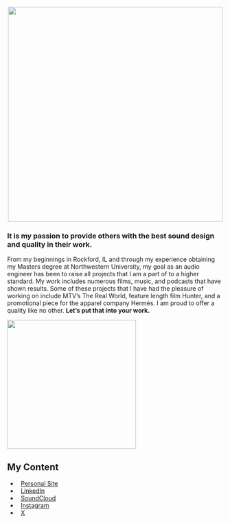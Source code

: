 <p align="center"> <img src ="https://images.squarespace-cdn.com/content/60ae609175dadf36a99da53d/1622040855231-KH7VFZ2B174NW0D0CRDV/LOGO%2Bcombined%2Bwhite.png?content-type=image%2Fpng" width=500> </p>


<h3>It is my passion to provide others with the best sound design and quality in their work.</h3>

From my beginnings in Rockford, IL and through my experience obtaining my Masters degree at Northwestern University, my goal as an audio engineer has been to raise all projects that I am a part of to a higher standard.  My work includes numerous films, music, and podcasts that have shown results. Some of these projects that I have had the pleasure of working on include MTV’s The Real World, feature length film Hunter, and a promotional piece for the apparel company Hermès. I am proud to offer a quality like no other. **Let’s put that into your work.** 

<img src ="https://images.squarespace-cdn.com/content/v1/54809453e4b002e3c082fde4/1589845524683-L91LLSTUXUYJKUQ9S68J/ke17ZwdGBToddI8pDm48kK60W-ob1oA2Fm-j4E_9NQB7gQa3H78H3Y0txjaiv_0fDoOvxcdMmMKkDsyUqMSsMWxHk725yiiHCCLfrh8O1z4YTzHvnKhyp6Da-NYroOW3ZGjoBKy3azqku80C789l0kD6Ec8Uq9YczfrzwR7e2Mh5VMMOxnTbph8FXiclivDQnof69TlCeE0rAhj6HUpXkw/image-asset.jpeg?format=1000w" width=300>

<h2>My Content</h2>

- &nbsp; [Personal Site](https://www.adammizner.com)
- &nbsp; [LinkedIn](https://www.linkedin.com/adammizner)
- &nbsp; [SoundCloud](https://soundcloud.com/adammizner)
- &nbsp; [Instagram](https://www.instagram.com/adammizner)
- &nbsp; [X](https://www.x.com/adammizner)

<!---
amizner/amizner is a ✨ special ✨ repository because its `README.md` (this file) appears on your GitHub profile.
You can click the Preview link to take a look at your changes.
--->
